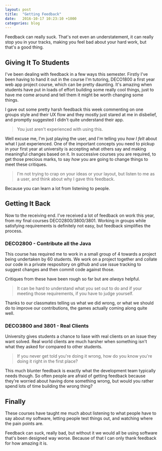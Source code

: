 ```yaml
---
layout: post
title:  "Getting Feedback"
date:   2016-10-17 10:23:10 +1000
categories: blog
---
```

Feedback can really suck. That's not even an understatement, it can really stop you in your tracks, making you feel bad about your hard work, but that's a good thing.

## Giving It To Students
I've been dealing with feedback in a few ways this semester. Firstly I've been having to hand it out in the course I'm tutoring, DECO1800 a first year web app project course, which can be pretty daunting. It's amazing when students have put in loads of effort building some really cool things, just to have me come around and tell them it might be worth changing some things.

I gave out some pretty harsh feedback this week commenting on one groups style and their UX flow and they mostly just stared at me in disbelief, and promptly suggested I didn't quite understand their app.

> You just aren't experienced with using this.

Well excuse me, I'm just playing the user, and I'm telling you _how I felt_ about what I just experienced. One of the important concepts you need to pickup in your first year at university is accepting what others say and making meaningful changes based on it. In successive courses you are required, to get those precious marks, to say _how_ you are going to change things to meet these critiques.

> I'm not trying to crap on your ideas or your layout, but listen to me as a user, and think about why I gave this feedback.

Because you can learn a lot from listening to people.

## Getting It Back
Now to the receiving end. I've received a lot of feedback on work this year, from my final courses DECO2800/3800/3801. Working in groups while satisfying requirements is definitely not easy, but feedback simplifies the process.

### DECO2800 - Contribute all the Java
This course has required me to work in a small group of 4 towards a project being undertaken by 60 students. We work on a project together and collate our code in a private respository on github and use issue tracking to suggest changes and then commit code against those. 

Critiques from these have been rough so far but are *always* helpful.

>It can be hard to understand what you set out to do and if your meeting those requirements, if you have to judge yourself.

Thanks to our classmates telling us what we did wrong, or what we should do to improve our contributions, the games actually coming along quite well.

### DECO3800 and 3801 - Real Clients
University gives students a chance to liase with real clients on an issue they want solved. Real world clients are much harsher when something isn't what they asked for compared to other students.

>If you never get told you're doing it wrong, how do you know you're doing it right in the first place?

This much blunter feedback is exactly what the development team typically needs though. So often people are afraid of getting feedback because they're worried about having done something wrong, but would you rather spend lots of time building the wrong thing?

## Finally
These courses have taught me much about listening to what people have to say about my software, letting people test things out, and watching where the pain points are.

Feedback can suck, really bad, but without it we would all be using software that's been designed way worse. Because of that I can only thank feedback for how amazing it is.